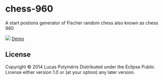 # chess-960

A start postions generator of Fischer random chess also known as chess 960

![](https://github.com/Average-user/Chess-960-start-generation/blob/master/resources/public/img/rms.png?raw=true)
[Demo](https://average-user.github.io/Chess-960-start-generation/)

## License

Copyright © 2014 Lucas Polyméris
Distributed under the Eclipse Public License either version 1.0 or (at your option) any later version.
